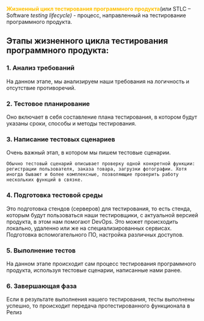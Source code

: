 **<font color="#ffc000">Жизненный цикл тестирования программного продукта</font>**(или STLC – Software _testing lifecycle) -_ процесс, направленный на тестирование программного продукта.

## Этапы жизненного цикла тестирования программного продукта:

### **1. Анализ требований**

На данном этапе, мы анализируем наши требования на логичность и отсутствие противоречий.

### **2. Тестовое планирование**

Оно включает в себя составление плана тестирования, в котором будут указаны сроки, способы и методы тестирования.

### **3. Написание тестовых сценариев**

Очень важный этап, в котором мы пишем тестовые сценарии. 

	Обычно тестовый сценарий описывает проверку одной конкретной функции: регистрации пользователя, заказа товара, загрузки фотографии. Хотя иногда бывают и более комплексные, позволяющие проверить работу нескольких функций в связке.

### **4. Подготовка тестовой среды**

Это подготовка стендов (серверов) для тестирования, то есть стенда, которым будут пользоваться наши тестировщики, с актуальной версией продукта, в этом нам помогают DevOps. Это может происходить локально, удаленно или же на специализированных сервисах. Подготовка вспомогательного ПО, настройка различных доступов.

### **5. Выполнение тестов**

На данном этапе происходит сам процесс тестирования программного продукта, используя тестовые сценарии, написанные нами ранее.

### **6. Завершающая фаза**

Если в результате выполнения нашего тестирования, тесты выполнены успешно, то происходит передача протестированного функционала в Релиз